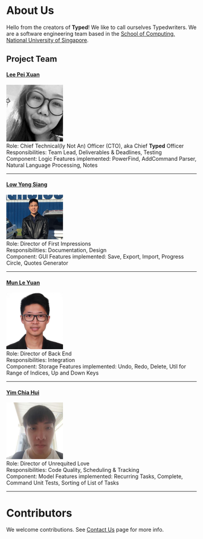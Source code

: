# About Us

Hello from the creators of **Typed**! We like to call ourselves Typedwriters. We are a software engineering team based in the [School of Computing, National University of Singapore](http://www.comp.nus.edu.sg).

## Project Team

#### [Lee Pei Xuan](http://github.com/pyxyyy) <br>
<img src="images/pyxyyy.jpg" width="150"><br>
Role: Chief Technical(ly Not An) Officer (CTO), aka Chief **Typed** Officer <br>
Responsibilities: Team Lead, Deliverables & Deadlines, Testing <br>
Component: Logic
Features implemented: PowerFind, AddCommand Parser, Natural Language Processing, Notes

-----

#### [Low Yong Siang](http://github.com/YongSiang94)
<img src="images/yongsiang94.jpg" width="150"><br>
Role: Director of First Impressions <br>
Responsibilities: Documentation, Design <br>
Component: GUI
Features implemented: Save, Export, Import, Progress Circle, Quotes Generator 

-----

#### [Mun Le Yuan](http://github.com/Ley94)
<img src="images/ley94.jpg" width="150"><br>
Role: Director of Back End <br>
Responsibilities: Integration <br>
Component: Storage
Features implemented: Undo, Redo, Delete, Util for Range of Indices, Up and Down Keys

-----

#### [Yim Chia Hui](http://github.com/sharkey1314)
<img src="images/sharkey1314.jpg" width="150"><br>
Role: Director of Unrequited Love<br>
Responsibilities: Code Quality, Scheduling & Tracking <br>
Component: Model
Features implemented: Recurring Tasks, Complete, Command Unit Tests, Sorting of List of Tasks

-----

# Contributors

We welcome contributions. See [Contact Us](ContactUs.md) page for more info.

